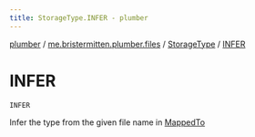 ```yaml
---
title: StorageType.INFER - plumber
---
```


[plumber](../../index.html) / [me.bristermitten.plumber.files](../index.html) / [StorageType](index.html) / [INFER](./-i-n-f-e-r.html)

# INFER

`INFER`

Infer the type from the given file name in [MappedTo](../-mapped-to/index.html)

